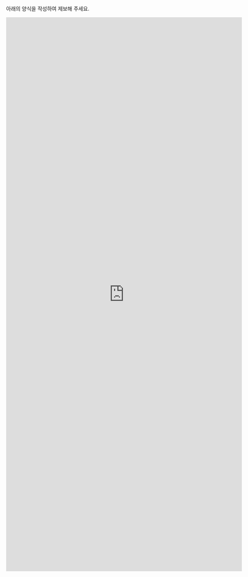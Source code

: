아래의 양식을 작성하여 제보해 주세요.

<iframe src="https://docs.google.com/forms/d/e/1FAIpQLSeVuFJqSCuIKTfWnupVFkDFymDw00Ggiot6igV84RQ8rvbcCw/viewform?embedded=true" width="640" height="1504" frameborder="0" marginheight="0" marginwidth="0">로드 중…</iframe>
